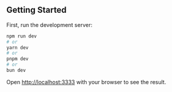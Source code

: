 ## Getting Started

First, run the development server:

```bash
npm run dev
# or
yarn dev
# or
pnpm dev
# or
bun dev
```

Open [http://localhost:3333](http://localhost:333) with your browser to see the result.
